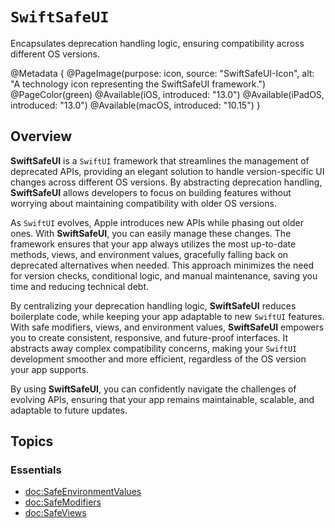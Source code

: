 # ``SwiftSafeUI``

Encapsulates deprecation handling logic, ensuring compatibility across different OS versions.

@Metadata {
    @PageImage(purpose: icon, source: "SwiftSafeUI-Icon", alt: "A technology icon representing the SwiftSafeUI framework.")
    @PageColor(green)
    @Available(iOS, introduced: "13.0")
    @Available(iPadOS, introduced: "13.0")
    @Available(macOS, introduced: "10.15")
}


## Overview

**SwiftSafeUI** is a `SwiftUI` framework that streamlines the management of deprecated APIs, providing an elegant solution to handle version-specific UI changes across different OS versions. By abstracting deprecation handling, **SwiftSafeUI** allows developers to focus on building features without worrying about maintaining compatibility with older OS versions.

As `SwiftUI` evolves, Apple introduces new APIs while phasing out older ones. With **SwiftSafeUI**, you can easily manage these changes. The framework ensures that your app always utilizes the most up-to-date methods, views, and environment values, gracefully falling back on deprecated alternatives when needed. This approach minimizes the need for version checks, conditional logic, and manual maintenance, saving you time and reducing technical debt.

By centralizing your deprecation handling logic, **SwiftSafeUI** reduces boilerplate code, while keeping your app adaptable to new `SwiftUI` features. With safe modifiers, views, and environment values, **SwiftSafeUI** empowers you to create consistent, responsive, and future-proof interfaces. It abstracts away complex compatibility concerns, making your `SwiftUI` development smoother and more efficient, regardless of the OS version your app supports.

By using **SwiftSafeUI**, you can confidently navigate the challenges of evolving APIs, ensuring that your app remains maintainable, scalable, and adaptable to future updates.


## Topics

### Essentials

- <doc:SafeEnvironmentValues>
- <doc:SafeModifiers>
- <doc:SafeViews>
